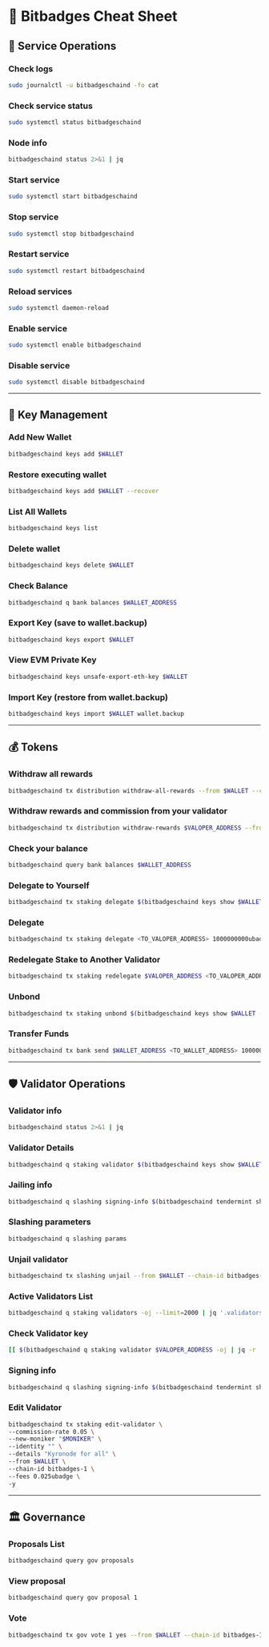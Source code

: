 # 📑 Bitbadges Cheat Sheet

## 🔧 Service Operations

### Check logs
```bash
sudo journalctl -u bitbadgeschaind -fo cat
```

### Check service status
```bash
sudo systemctl status bitbadgeschaind
```

### Node info
```bash
bitbadgeschaind status 2>&1 | jq
```

### Start service
```bash
sudo systemctl start bitbadgeschaind
```

### Stop service
```bash
sudo systemctl stop bitbadgeschaind
```

### Restart service
```bash
sudo systemctl restart bitbadgeschaind
```

### Reload services
```bash
sudo systemctl daemon-reload
```

### Enable service
```bash
sudo systemctl enable bitbadgeschaind
```

### Disable service
```bash
sudo systemctl disable bitbadgeschaind
```

---

## 🔑 Key Management

### Add New Wallet
```bash
bitbadgeschaind keys add $WALLET
```

### Restore executing wallet
```bash
bitbadgeschaind keys add $WALLET --recover
```

### List All Wallets
```bash
bitbadgeschaind keys list
```

### Delete wallet
```bash
bitbadgeschaind keys delete $WALLET
```

### Check Balance
```bash
bitbadgeschaind q bank balances $WALLET_ADDRESS
```

### Export Key (save to wallet.backup)
```bash
bitbadgeschaind keys export $WALLET
```

### View EVM Private Key
```bash
bitbadgeschaind keys unsafe-export-eth-key $WALLET
```

### Import Key (restore from wallet.backup)
```bash
bitbadgeschaind keys import $WALLET wallet.backup
```

---

## 💰 Tokens

### Withdraw all rewards
```bash
bitbadgeschaind tx distribution withdraw-all-rewards --from $WALLET --chain-id bitbadges-1 --fees 0.025ubadge
```

### Withdraw rewards and commission from your validator
```bash
bitbadgeschaind tx distribution withdraw-rewards $VALOPER_ADDRESS --from $WALLET --commission --chain-id bitbadges-1 --gas auto --gas-adjustment 1.3 --fees 0.025ubadge -y
```

### Check your balance
```bash
bitbadgeschaind query bank balances $WALLET_ADDRESS
```

### Delegate to Yourself
```bash
bitbadgeschaind tx staking delegate $(bitbadgeschaind keys show $WALLET --bech val -a) 1000000000ubadge --from $WALLET --chain-id bitbadges-1 --gas auto --gas-adjustment 1.3 --fees 0.025ubadge -y
```

### Delegate
```bash
bitbadgeschaind tx staking delegate <TO_VALOPER_ADDRESS> 1000000000ubadge --from $WALLET --chain-id bitbadges-1 --gas auto --gas-adjustment 1.3 --gas auto --gas-adjustment 1.3 --fees 0.025ubadge -y
```

### Redelegate Stake to Another Validator
```bash
bitbadgeschaind tx staking redelegate $VALOPER_ADDRESS <TO_VALOPER_ADDRESS> 1000000000ubadge --from $WALLET --chain-id bitbadges-1 --gas auto --gas-adjustment 1.3 --fees 0.025ubadge -y
```

### Unbond
```bash
bitbadgeschaind tx staking unbond $(bitbadgeschaind keys show $WALLET --bech val -a) 1000000000ubadge --from $WALLET --chain-id bitbadges-1 --gas auto --gas-adjustment 1.3 --fees 0.025ubadge -y
```

### Transfer Funds
```bash
bitbadgeschaind tx bank send $WALLET_ADDRESS <TO_WALLET_ADDRESS> 1000000000ubadge --gas auto --gas-adjustment 1.3 --fees 0.025ubadge -y
```

---

## 🛡️ Validator Operations

### Validator info
```bash
bitbadgeschaind status 2>&1 | jq
```

### Validator Details
```bash
bitbadgeschaind q staking validator $(bitbadgeschaind keys show $WALLET --bech val -a)
```

### Jailing info
```bash
bitbadgeschaind q slashing signing-info $(bitbadgeschaind tendermint show-validator)
```

### Slashing parameters
```bash
bitbadgeschaind q slashing params
```

### Unjail validator
```bash
bitbadgeschaind tx slashing unjail --from $WALLET --chain-id bitbadges-1 --gas auto --gas-adjustment 1.3 --fees 0.025ubadge -y
```

### Active Validators List
```bash
bitbadgeschaind q staking validators -oj --limit=2000 | jq '.validators[] | select(.status=="BOND_STATUS_BONDED")' | jq -r '(.tokens|tonumber/pow(10;6)|floor|tostring) + " " + .description.moniker' | sort -gr | nl
```

### Check Validator key
```bash
[[ $(bitbadgeschaind q staking validator $VALOPER_ADDRESS -oj | jq -r .consensus_pubkey.key) = $(bitbadgeschaind status | jq -r .ValidatorInfo.PubKey.value) ]] && echo -e "Your key status is ok" || echo -e "Your key status is error"
```

### Signing info
```bash
bitbadgeschaind q slashing signing-info $(bitbadgeschaind tendermint show-validator)
```

### Edit Validator
```bash
bitbadgeschaind tx staking edit-validator \
--commission-rate 0.05 \
--new-moniker "$MONIKER" \
--identity "" \
--details "Kyronode for all" \
--from $WALLET \
--chain-id bitbadges-1 \
--fees 0.025ubadge \
-y
```

---

## 🏛 Governance

### Proposals List
```bash
bitbadgeschaind query gov proposals
```

### View proposal
```bash
bitbadgeschaind query gov proposal 1
```

### Vote
```bash
bitbadgeschaind tx gov vote 1 yes --from $WALLET --chain-id bitbadges-1 --gas auto --gas-adjustment 1.3 --fees 0.025ubadge -y
```